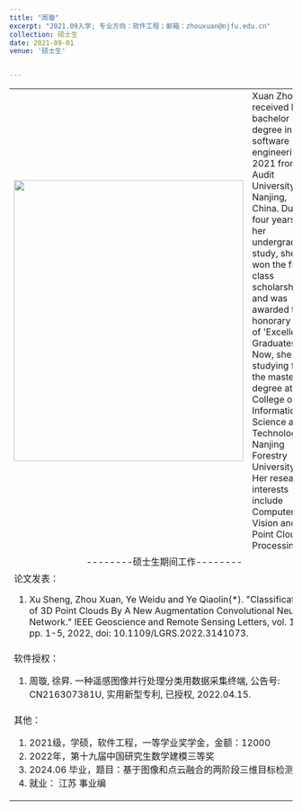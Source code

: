 ```yaml
---
title: "周璇"
excerpt: "2021.09入学; 专业方向：软件工程；邮箱：zhouxuan@njfu.edu.cn"
collection: 硕士生
date: 2021-09-01
venue: '硕士生'


---
```



<table border="0">
<tr>
  <td> <img src='/images/xuanzhou.jpg' height="500" width="408">  </td>
  <td>Xuan Zhou received her bachelor degree in software engineering in 2021 from Audit University, Nanjing, China. During four years of her undergraduate study, she won the first-class scholarship and was awarded the honorary title of 'Excellent Graduates'. Now, she is studying for the master degree at the College of Information Science and Technology at Nanjing Forestry University. Her research interests include Computer Vision and Point Cloud Processing.</td>
</tr>

<tr>
<td colspan="2" align="center">--------硕士生期间工作--------
</td>
</tr>

<tr>
<td colspan="2">论文发表：
<ol class="level_1">
<li> Xu Sheng, Zhou Xuan, Ye Weidu and Ye Qiaolin(*). "Classification of 3D Point Clouds By A New Augmentation Convolutional Neural Network." IEEE Geoscience and Remote Sensing Letters, vol. 19, pp. 1-5, 2022, doi: 10.1109/LGRS.2022.3141073. </li>
</ol>
</td>
</tr>

<tr>
<td colspan="2">软件授权：
<ol class="level_1">
<li> 周璇, 徐昇. 一种遥感图像并行处理分类用数据采集终端, 公告号: CN216307381U, 实用新型专利, 已授权, 2022.04.15. </li>
</ol>
</td>
</tr>

<tr>
<td colspan="2">其他：
<ol class="level_1">
<li>  2021级，学硕，软件工程，一等学业奖学金，金额：12000  </li>
<li>  2022年，第十九届中国研究生数学建模三等奖</li>
<li>  2024.06 毕业，题目：基于图像和点云融合的两阶段三维目标检测算法</li>
<li>  就业： 江苏 事业编 </li>
</ol>
</td>
</tr>

</table>
